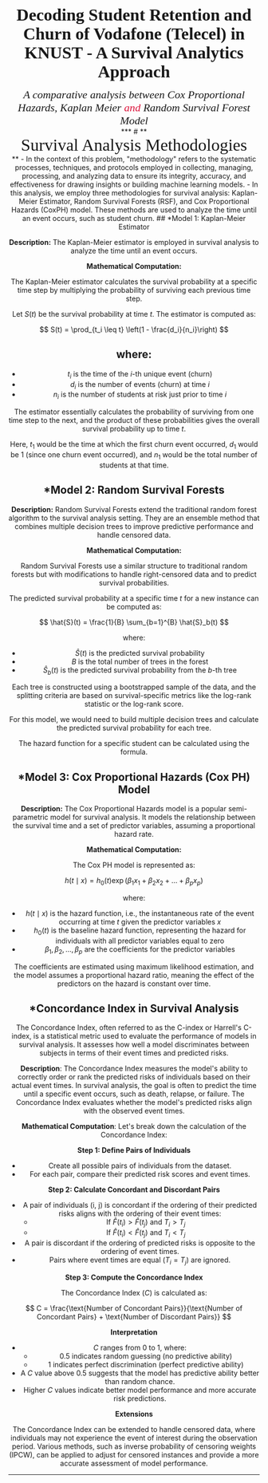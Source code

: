 **<center><span style="font-family:serif; font-size:34px;"> Decoding Student Retention and Churn of Vodafone (Telecel) in KNUST - A Survival Analytics Approach </span>
<a id = "missingvalue" ></a><center>**

<center><span style="font-family:Palatino; font-size:22px;"><i>A comparative analysis between Cox Proportional Hazards, Kaplan Meier <span style="color:#DC143C;"> and</span> Random Survival Forest Model </i> </center>
***
#
**<center><span style="font-family:serif; font-size:34px;"> Survival Analysis Methodologies</span><a id = "missingvalue" ></a><center>**
- In the context of this problem, "methodology" refers to the systematic processes, techniques, and protocols employed in collecting, managing, processing, and analyzing data to ensure its integrity, accuracy, and effectiveness for drawing insights or building machine learning models.
- In this analysis, we employ three methodologies for survival analysis: Kaplan-Meier Estimator, Random Survival Forests (RSF), and Cox Proportional Hazards (CoxPH) model. These methods are used to analyze the time until an event occurs, such as student churn.
## *Model 1: Kaplan-Meier Estimator

**Description:**
The Kaplan-Meier estimator is employed in survival analysis to analyze the time until an event occurs.

**Mathematical Computation:**

The Kaplan-Meier estimator calculates the survival probability at a specific time step by multiplying the probability of surviving each previous time step.

Let $S(t)$ be the survival probability at time $t$. The estimator is computed as:

$$
S(t) = \prod_{t_i \leq t} \left(1 - \frac{d_i}{n_i}\right)
$$

where:
- 
- $t_i$ is the time of the $i$-th unique event (churn)
- $d_i$ is the number of events (churn) at time $i$
- $n_i$ is the number of students at risk just prior to time $i$

The estimator essentially calculates the probability of surviving from one time step to the next, and the product of these probabilities gives the overall survival probability up to time $t$.


Here, $t_1$ would be the time at which the first churn event occurred, $d_1$ would be 1 (since one churn event occurred), and $n_1$ would be the total number of students at that time.

## *Model 2: Random Survival Forests

**Description:**
Random Survival Forests extend the traditional random forest algorithm to the survival analysis setting. They are an ensemble method that combines multiple decision trees to improve predictive performance and handle censored data.

**Mathematical Computation:**

Random Survival Forests use a similar structure to traditional random forests but with modifications to handle right-censored data and to predict survival probabilities.

The predicted survival probability at a specific time $t$ for a new instance can be computed as:

$$
\hat{S}(t) = \frac{1}{B} \sum_{b=1}^{B} \hat{S}_b(t)
$$

where:
- $\hat{S}(t)$ is the predicted survival probability
- $B$ is the total number of trees in the forest
- $\hat{S}_b(t)$ is the predicted survival probability from the $b$-th tree

Each tree is constructed using a bootstrapped sample of the data, and the splitting criteria are based on survival-specific metrics like the log-rank statistic or the log-rank score.

For this model, we would need to build multiple decision trees and calculate the predicted survival probability for each tree.

The hazard function for a specific student can be calculated using the formula.

## *Model 3: Cox Proportional Hazards (Cox PH) Model

**Description:**
The Cox Proportional Hazards model is a popular semi-parametric model for survival analysis. It models the relationship between the survival time and a set of predictor variables, assuming a proportional hazard rate.

**Mathematical Computation:**

The Cox PH model is represented as:

$$
h(t \mid x) = h_0(t) \exp(\beta_1 x_1 + \beta_2 x_2 + \dots + \beta_p x_p)
$$

where:
- $h(t \mid x)$ is the hazard function, i.e., the instantaneous rate of the event occurring at time $t$ given the predictor variables $x$
- $h_0(t)$ is the baseline hazard function, representing the hazard for individuals with all predictor variables equal to zero
- $\beta_1, \beta_2, ..., \beta_p$ are the coefficients for the predictor variables

The coefficients are estimated using maximum likelihood estimation, and the model assumes a proportional hazard ratio, meaning the effect of the predictors on the hazard is constant over time.

## *Concordance Index in Survival Analysis

The Concordance Index, often referred to as the C-index or Harrell's C-index, is a statistical metric used to evaluate the performance of models in survival analysis. It assesses how well a model discriminates between subjects in terms of their event times and predicted risks.

**Description**: The Concordance Index measures the model's ability to correctly order or rank the predicted risks of individuals based on their actual event times. In survival analysis, the goal is often to predict the time until a specific event occurs, such as death, relapse, or failure. The Concordance Index evaluates whether the model's predicted risks align with the observed event times.

**Mathematical Computation**: Let's break down the calculation of the Concordance Index:

**Step 1: Define Pairs of Individuals**
- Create all possible pairs of individuals from the dataset.
- For each pair, compare their predicted risk scores and event times.

**Step 2: Calculate Concordant and Discordant Pairs**

- A pair of individuals (i, j) is concordant if the ordering of their predicted risks aligns with the ordering of their event times: 
  - If $\hat{F}(t_i) > \hat{F}(t_j)$ and $T_i > T_j$
  - If $\hat{F}(t_i) < \hat{F}(t_j)$ and $T_i < T_j$
- A pair is discordant if the ordering of predicted risks is opposite to the ordering of event times.
- Pairs where event times are equal ($T_i = T_j$) are ignored.

**Step 3: Compute the Concordance Index**

The Concordance Index ($C$) is calculated as:

$$
C = \frac{\text{Number of Concordant Pairs}}{\text{Number of Concordant Pairs} + \text{Number of Discordant Pairs}}
$$

**Interpretation**

- $C$ ranges from 0 to 1, where:
  - 0.5 indicates random guessing (no predictive ability)
  - 1 indicates perfect discrimination (perfect predictive ability)
- A $C$ value above 0.5 suggests that the model has predictive ability better than random chance.
- Higher $C$ values indicate better model performance and more accurate risk predictions.

**Extensions**

The Concordance Index can be extended to handle censored data, where individuals may not experience the event of interest during the observation period. Various methods, such as inverse probability of censoring weights (IPCW), can be applied to adjust for censored instances and provide a more accurate assessment of model performance.
***